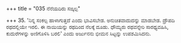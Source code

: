 +++
title = "035 ನೆನೆಯದಿರು ಸಙ್ಕಲ್ಪ"

+++
35. 'ನಿನ್ನ ಸಂಕಲ್ಪ ಹಾಳಾಗುತ್ತದೆ ಎಂದು ಭಾವಿಸಬೇಡ. ಅನುಚಿತವಾದುದನ್ನು ಮಾಡಬೇಡ. ದ್ರೌಪದಿ ರಥದಲ್ಲಿಯೇ  ಇರಲಿ. ಈ ನಾಯಿಯನ್ನು ರಥದಿಂದ ನೆಲಕ್ಕೆ ದೂಡು. ಧೌಮ್ಯರು ರಥವನ್ನೇರಿ ಸಾರಥ್ಯವಹಿಸಿ, ಕುದುರೆಗಳನ್ನು ಅಣಿಗೊಳಿಸಿ ಬರಲಿ' ಎಂದು ಅರ್ಜುನನು ಭೀಮನ ಸಿಟ್ಟನ್ನು ಉಪಶಮಿಸಿದನು.
